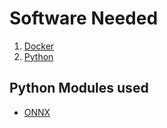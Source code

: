 # Software Needed
1. [Docker](https://www.docker.com/)
2. [Python](https://www.python.org/)

## Python Modules used
* [ONNX](https://onnx.ai/)